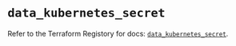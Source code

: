 # `data_kubernetes_secret`

Refer to the Terraform Registory for docs: [`data_kubernetes_secret`](https://registry.terraform.io/providers/hashicorp/kubernetes/2.20.0/docs/data-sources/secret).

